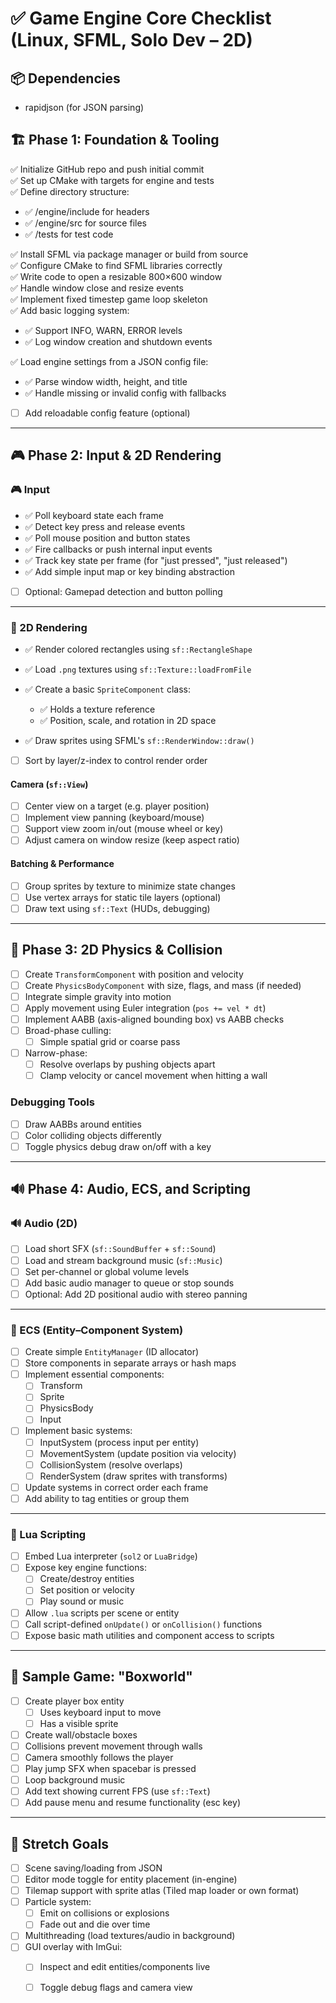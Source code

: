 # ✅ Game Engine Core Checklist (Linux, SFML, Solo Dev – 2D)
## 📦 Dependencies
- rapidjson (for JSON parsing)
## 🏗️ Phase 1: Foundation & Tooling

✅ Initialize GitHub repo and push initial commit  
✅ Set up CMake with targets for engine and tests  
✅ Define directory structure:
- ✅ /engine/include for headers  
- ✅ /engine/src for source files  
- ✅ /tests for test code  

✅ Install SFML via package manager or build from source  
✅ Configure CMake to find SFML libraries correctly  
✅ Write code to open a resizable 800×600 window  
✅ Handle window close and resize events  
✅ Implement fixed timestep game loop skeleton  
✅ Add basic logging system:
- ✅ Support INFO, WARN, ERROR levels  
- ✅ Log window creation and shutdown events  

✅ Load engine settings from a JSON config file:
- ✅ Parse window width, height, and title  
- ✅ Handle missing or invalid config with fallbacks  
- [ ] Add reloadable config feature (optional)

---

## 🎮 Phase 2: Input & 2D Rendering

### 🎮 Input
- ✅ Poll keyboard state each frame  
- ✅ Detect key press and release events  
- ✅ Poll mouse position and button states  
- ✅ Fire callbacks or push internal input events  
- ✅ Track key state per frame (for "just pressed", "just released")  
- ✅ Add simple input map or key binding abstraction  
- [ ] Optional: Gamepad detection and button polling

---

### 🎨 2D Rendering
- ✅ Render colored rectangles using `sf::RectangleShape`  
- ✅ Load `.png` textures using `sf::Texture::loadFromFile`  
- ✅ Create a basic `SpriteComponent` class:
  - ✅ Holds a texture reference  
  - ✅ Position, scale, and rotation in 2D space  

- ✅ Draw sprites using SFML's `sf::RenderWindow::draw()`  
- [ ] Sort by layer/z-index to control render order  

#### Camera (`sf::View`)
- [ ] Center view on a target (e.g. player position)  
- [ ] Implement view panning (keyboard/mouse)  
- [ ] Support view zoom in/out (mouse wheel or key)  
- [ ] Adjust camera on window resize (keep aspect ratio)

#### Batching & Performance
- [ ] Group sprites by texture to minimize state changes  
- [ ] Use vertex arrays for static tile layers (optional)  
- [ ] Draw text using `sf::Text` (HUDs, debugging)

---

## 🧱 Phase 3: 2D Physics & Collision

- [ ] Create `TransformComponent` with position and velocity  
- [ ] Create `PhysicsBodyComponent` with size, flags, and mass (if needed)  
- [ ] Integrate simple gravity into motion  
- [ ] Apply movement using Euler integration (`pos += vel * dt`)  
- [ ] Implement AABB (axis-aligned bounding box) vs AABB checks  
- [ ] Broad-phase culling:
  - [ ] Simple spatial grid or coarse pass  
- [ ] Narrow-phase:
  - [ ] Resolve overlaps by pushing objects apart  
  - [ ] Clamp velocity or cancel movement when hitting a wall  

### Debugging Tools
- [ ] Draw AABBs around entities  
- [ ] Color colliding objects differently  
- [ ] Toggle physics debug draw on/off with a key

---

## 🔊 Phase 4: Audio, ECS, and Scripting

### 🔊 Audio (2D)
- [ ] Load short SFX (`sf::SoundBuffer` + `sf::Sound`)  
- [ ] Load and stream background music (`sf::Music`)  
- [ ] Set per-channel or global volume levels  
- [ ] Add basic audio manager to queue or stop sounds  
- [ ] Optional: Add 2D positional audio with stereo panning

---

### 🧱 ECS (Entity–Component System)
- [ ] Create simple `EntityManager` (ID allocator)  
- [ ] Store components in separate arrays or hash maps  
- [ ] Implement essential components:
  - [ ] Transform  
  - [ ] Sprite  
  - [ ] PhysicsBody  
  - [ ] Input  

- [ ] Implement basic systems:
  - [ ] InputSystem (process input per entity)  
  - [ ] MovementSystem (update position via velocity)  
  - [ ] CollisionSystem (resolve overlaps)  
  - [ ] RenderSystem (draw sprites with transforms)  

- [ ] Update systems in correct order each frame  
- [ ] Add ability to tag entities or group them

---

### 📜 Lua Scripting
- [ ] Embed Lua interpreter (`sol2` or `LuaBridge`)  
- [ ] Expose key engine functions:
  - [ ] Create/destroy entities  
  - [ ] Set position or velocity  
  - [ ] Play sound or music  
- [ ] Allow `.lua` scripts per scene or entity  
- [ ] Call script-defined `onUpdate()` or `onCollision()` functions  
- [ ] Expose basic math utilities and component access to scripts

---

## 🧪 Sample Game: "Boxworld"
- [ ] Create player box entity
  - [ ] Uses keyboard input to move  
  - [ ] Has a visible sprite  

- [ ] Create wall/obstacle boxes  
- [ ] Collisions prevent movement through walls  
- [ ] Camera smoothly follows the player  
- [ ] Play jump SFX when spacebar is pressed  
- [ ] Loop background music  
- [ ] Add text showing current FPS (use `sf::Text`)  
- [ ] Add pause menu and resume functionality (esc key)

---

## 🚀 Stretch Goals
- [ ] Scene saving/loading from JSON  
- [ ] Editor mode toggle for entity placement (in-engine)  
- [ ] Tilemap support with sprite atlas (Tiled map loader or own format)  
- [ ] Particle system:
  - [ ] Emit on collisions or explosions  
  - [ ] Fade out and die over time  

- [ ] Multithreading (load textures/audio in background)  
- [ ] GUI overlay with ImGui:
  - [ ] Inspect and edit entities/components live  
  - [ ] Toggle debug flags and camera view

